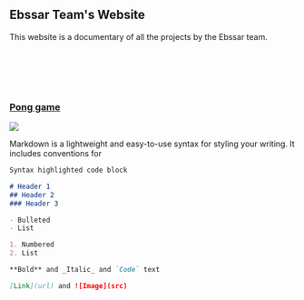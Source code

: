 ## Ebssar Team's Website

This website is a documentary of all the projects by the Ebssar team.

<br>
<br>
<br>
<br>


### [Pong game](/pong.html)

<a href="/pong.html">
<img src="/pong.png" />
</a>


Markdown is a lightweight and easy-to-use syntax for styling your writing. It includes conventions for

```markdown
Syntax highlighted code block

# Header 1
## Header 2
### Header 3

- Bulleted
- List

1. Numbered
2. List

**Bold** and _Italic_ and `Code` text

[Link](url) and ![Image](src)
```